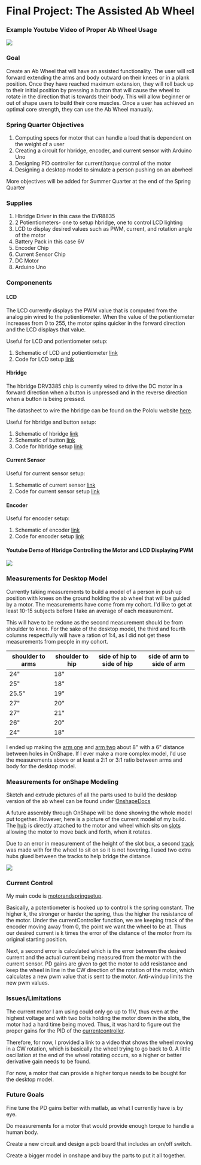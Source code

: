 # Final Project: The Assisted Ab Wheel

### Example Youtube Video of Proper Ab Wheel Usage

[![](https://github.com/briannaodom/FinalProject/blob/master/images/abwheel.png)](https://www.youtube.com/watch?v=rqiTPdK1c_I)

### Goal

Create an Ab Wheel that will have an assisted functionality. The user will roll forward extending the arms and body outward on their knees or in a plank position. Once they have reached maximum extension, they will roll back up to their initial position by pressing a button that will cause the wheel to rotate in the direction that is towards their body. This will allow beginner or out of shape users to build their core muscles. Once a user has achieved an optimal core strength, they can use the Ab Wheel manually.

### Spring Quarter Objectives

1. Computing specs for motor that can handle a load that is dependent on the weight of a user
2. Creating a circuit for hbridge, encoder, and current sensor with Arduino Uno
3. Designing PID controller for current/torque control of the motor
4. Designing a desktop model to simulate a person pushing on an abwheel

More objectives will be added for Summer Quarter at the end of the Spring Quarter

### Supplies

1. Hbridge Driver in this case the DVR8835
2. 2 Potientiometers- one to setup hbridge, one to control LCD lighting
3. LCD to display desired values such as PWM, current, and rotation angle of the motor
4. Battery Pack in this case 6V
5. Encoder Chip
6. Current Sensor Chip
7. DC Motor
8. Arduino Uno

### Componenents

#### LCD 

The LCD currently displays the PWM value that is computed from the analog pin wired to the potientiometer. When the value of the potientiometer increases from 0 to 255, the motor spins quicker in the forward direction and the LCD displays that value.

Useful for LCD and potientiometer setup: 

1. Schematic of LCD and potientiometer [link](https://github.com/briannaodom/FinalProject/blob/master/images/LCD_POT.png)
2. Code for LCD setup [link](https://github.com/briannaodom/FinalProject/blob/master/src/lcdsetup.ino)

#### Hbridge

The hbridge DRV3385 chip is currently wired to drive the DC motor in a forward direction when a button is unpressed and in the reverse direction when a button is being pressed. 

The datasheet to wire the hbridge can be found on the Pololu website [here](https://www.pololu.com/product/2135).

Useful for hbridge and button setup:

1. Schematic of hbridge [link](https://github.com/briannaodom/FinalProject/blob/master/images/hbridge.png)
2. Schematic of button [link]()
3. Code for hbridge setup [link](https://github.com/briannaodom/FinalProject/blob/master/src/hbridgesetup.ino)

#### Current Sensor 

Useful for current sensor setup:

1. Schematic of current sensor [link](https://github.com/briannaodom/FinalProject/blob/master/images/currentsensor.png)
2. Code for current sensor setup [link](https://github.com/briannaodom/FinalProject/blob/master/src/currentsensorsetup.ino)

#### Encoder 

Useful for encoder setup:
1. Schematic of encoder [link](https://github.com/briannaodom/FinalProject/blob/master/images/encoder.png)
2. Code for encoder setup [link](https://github.com/briannaodom/FinalProject/blob/master/src/encodersetup.ino)

#### Youtube Demo of Hbridge Controlling the Motor and LCD Displaying PWM

[![](https://github.com/briannaodom/FinalProject/blob/master/images/BreadboardWHbridge.JPG)](https://www.youtube.com/watch?v=onr-n5QG-nY&feature=youtu.be)

### Measurements for Desktop Model

Currently taking measurements to build a model of a person in push up position with knees on the ground holding the ab wheel that will be guided by a motor. The measurements have come from my cohort. I'd like to get at least 10-15 subjects before I take an average of each measurement. 

This will have to be redone as the second measurement should be from shoulder to knee. 
For the sake of the desktop model, the third and fourth columns respectfully will have a ration of 1:4, as I did not get these measurements from people in my cohort.

|shoulder to arms  | shoulder to hip   | side of hip to side of hip  | side of arm to side of arm
|------------------|-------------------|-----------------------------|----------------------------|
| 24"              | 18"               |                             |                            |
| 25"              | 18"               |                             |                            |
| 25.5"            | 19"               |                             |                            |
| 27"              | 20"               |                             |                            |
| 27"              | 21"               |                             |                            |
| 26"              | 20"               |                             |                            |
| 24"              | 18"               |                             |                            |


I ended up making the [arm one](https://github.com/briannaodom/FinalProject/blob/master/onShapeDocs/Arm1ForAbWheel.png) and [arm two](https://github.com/briannaodom/FinalProject/blob/master/onShapeDocs/Arm2.png) about 8" with a 6" distance between holes in OnShape. If I ever make a more complex model, I'd use the measurements above or at least a 2:1 or 3:1 ratio between arms and body for the desktop model.

### Measurements for onShape Modeling

Sketch and extrude pictures of all the parts used to build the desktop version of the ab wheel can be found under [OnshapeDocs](https://github.com/briannaodom/FinalProject/tree/master/onShapeDocs)

A future assembly through OnShape will be done showing the whole model put together. However, here is a picture of the current model of my build. The [hub](https://github.com/briannaodom/FinalProject/blob/master/onShapeDocs/HubExtrude.png) is directly attached to the motor and wheel which sits on [slots](https://github.com/briannaodom/FinalProject/blob/master/onShapeDocs/SlotBoxExtrude.png) allowing the motor to move back and forth, when it rotates. 

Due to an error in measurement of the height of the slot box, a second [track](https://github.com/briannaodom/FinalProject/blob/master/onShapeDocs/Track.png) was made with for the wheel to sit on so it is not hovering. I used two extra hubs glued between the tracks to help bridge the distance.

[![](https://github.com/briannaodom/FinalProject/blob/master/images/DesktopAbWheel.jpg)]()

### Current Control 

My main code is [motorandspringsetup](https://github.com/briannaodom/FinalProject/blob/master/src/motorandspringsetup_ino/motorandspringsetup_ino.ino). 

Basically, a potentiometer is hooked up to control k the spring constant. The higher k, the stronger or harder the spring, thus the higher the resistance of the motor. Under the currentController function, we are keeping track of the encoder moving away from 0, the point we want the wheel to be at. Thus our desired current is k times the error of the distance of the motor from its original starting position. 

Next, a second error is calculated which is the error between the desired current and the actual current being measured from the motor with the current sensor. PD gains are given to get the motor to add resistance and keep the wheel in line in the CW direction of the rotation of the motor, which calculates a new pwm value that is sent to the motor. Anti-windup limits the new pwm values. 

### Issues/Limitations

The current motor I am using could only go up to 11V, thus even at the highest voltage and with two bolts holding the motor down in the slots, the motor had a hard time being moved. Thus, it was hard to figure out the proper gains for the PID of the [currentcontroller](https://github.com/briannaodom/FinalProject/blob/master/src/motorandspringsetup_ino/motorandspringsetup_ino.ino).

Therefore, for now, I provided a link to a video that shows the wheel moving in a CW rotation, 
which is basically the wheel trying to go back to 0. A little oscillation at the end of the wheel rotating occurs, so a higher or better derivative gain needs to be found.   

For now, a motor that can provide a higher torque needs to be bought for the desktop model.

### Future Goals

Fine tune the PD gains better with matlab, as what I currently have is by eye. 

Do measurements for a motor that would provide enough torque to handle a human body.

Create a new circuit and design a pcb board that includes an on/off switch.

Create a bigger model in onshape and buy the parts to put it all together.


